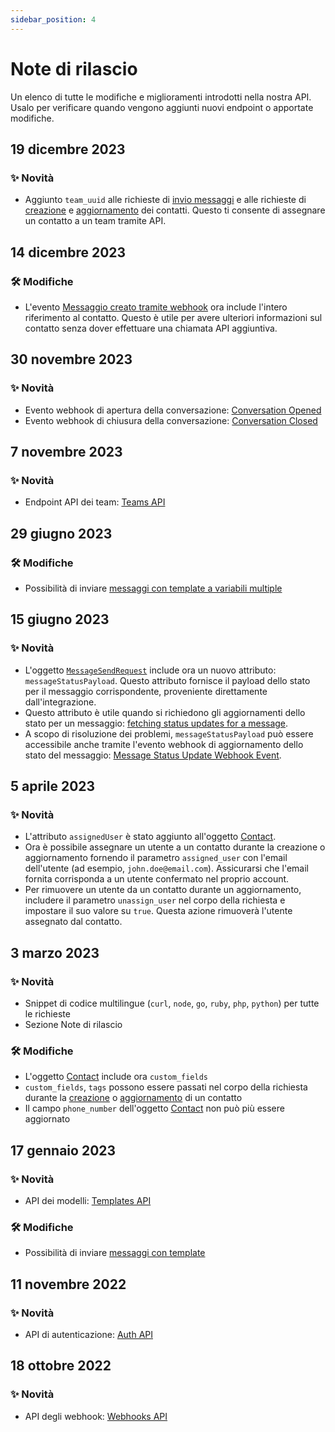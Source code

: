 ```yaml
---
sidebar_position: 4
---
```


# Note di rilascio

Un elenco di tutte le modifiche e miglioramenti introdotti nella nostra API. Usalo per verificare quando vengono aggiunti nuovi endpoint o apportate modifiche.

## 19 dicembre 2023

### ✨ Novità

- Aggiunto `team_uuid` alle richieste di [invio messaggi](/api/reference/messages_api/post_send_messages) e alle richieste di [creazione](/api/reference/contacts_api/post_contacts) e [aggiornamento](/api/reference/contacts_api/patch_contacts) dei contatti. Questo ti consente di assegnare un contatto a un team tramite API.

## 14 dicembre 2023

### 🛠️ Modifiche

- L'evento [Messaggio creato tramite webhook](/api/reference/webhooks/message_events/message_created) ora include l'intero riferimento al contatto. Questo è utile per avere ulteriori informazioni sul contatto senza dover effettuare una chiamata API aggiuntiva.

## 30 novembre 2023

### ✨ Novità

- Evento webhook di apertura della conversazione: [Conversation Opened](/api/reference/webhooks/conversation_events/conversation_opened)
- Evento webhook di chiusura della conversazione: [Conversation Closed](/api/reference/webhooks/conversation_events/conversation_closed)

## 7 novembre 2023

### ✨ Novità

- Endpoint API dei team: [Teams API](/api/reference/teams_api/introduction)

## 29 giugno 2023

### 🛠️ Modifiche

- Possibilità di inviare [messaggi con template a variabili multiple](/api/reference/messages_api/post_send_messages#send-multi-variables-template-messages)

## 15 giugno 2023

### ✨ Novità

- L'oggetto [`MessageSendRequest`](/api/reference/object_types/message_send_request) include ora un nuovo attributo: `messageStatusPayload`. Questo attributo fornisce il payload dello stato per il messaggio corrispondente, proveniente direttamente dall'integrazione.
- Questo attributo è utile quando si richiedono gli aggiornamenti dello stato per un messaggio: [fetching status updates for a message](/api/reference/messages_api/get_message_status).
- A scopo di risoluzione dei problemi, `messageStatusPayload` può essere accessibile anche tramite l'evento webhook di aggiornamento dello stato del messaggio: [Message Status Update Webhook Event](/api/reference/webhooks/message_events/message_status_updated).

## 5 aprile 2023

### ✨ Novità

- L'attributo `assignedUser` è stato aggiunto all'oggetto [Contact](/api/reference/object_types/contact).
- Ora è possibile assegnare un utente a un contatto durante la creazione o aggiornamento fornendo il parametro `assigned_user` con l'email dell'utente (ad esempio, `john.doe@email.com`). Assicurarsi che l'email fornita corrisponda a un utente confermato nel proprio account.
- Per rimuovere un utente da un contatto durante un aggiornamento, includere il parametro `unassign_user` nel corpo della richiesta e impostare il suo valore su `true`. Questa azione rimuoverà l'utente assegnato dal contatto.

## 3 marzo 2023

### ✨ Novità

- Snippet di codice multilingue (`curl`, `node`, `go`, `ruby`, `php`, `python`) per tutte le richieste
- Sezione Note di rilascio

### 🛠️ Modifiche

- L'oggetto [Contact](/api/reference/object_types/contact) include ora `custom_fields`
- `custom_fields`, `tags` possono essere passati nel corpo della richiesta durante la [creazione](/api/reference/contacts_api/post_contacts) o [aggiornamento](/api/reference/contacts_api/post_contacts) di un contatto
- Il campo `phone_number` dell'oggetto [Contact](/api/reference/object_types/contact) non può più essere aggiornato

## 17 gennaio 2023

### ✨ Novità

- API dei modelli: [Templates API](/api/reference/template_messages_api/introduction)

### 🛠️ Modifiche

- Possibilità di inviare [messaggi con template](/api/reference/messages_api/post_send_messages#send-template-messages)

## 11 novembre 2022

### ✨ Novità

- API di autenticazione: [Auth API](/api/reference/auth_api/introduction)

## 18 ottobre 2022

### ✨ Novità

- API degli webhook: [Webhooks API](/api/reference/webhooks_api/introduction)